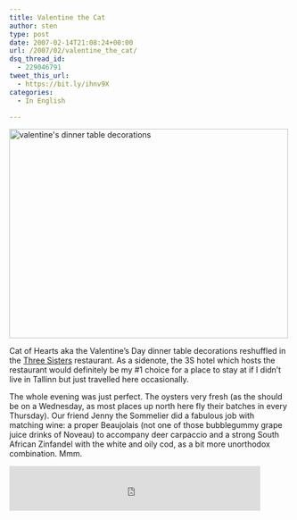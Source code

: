 ```yaml
---
title: Valentine the Cat
author: sten
type: post
date: 2007-02-14T21:08:24+00:00
url: /2007/02/valentine_the_cat/
dsq_thread_id:
  - 229046791
tweet_this_url:
  - https://bit.ly/ihnv9X
categories:
  - In English

---
```

[<img src="http://farm1.static.flickr.com/155/390428510_462a4dff9c.jpg" width="500" height="375" alt="valentine's dinner table  decorations" />][1]
  
Cat of Hearts aka the Valentine&#8217;s Day dinner table decorations reshuffled in the [Three Sisters][2] restaurant. As a sidenote, the 3S hotel which hosts the restaurant would definitely be my #1 choice for a place to stay at if I didn&#8217;t live in Tallinn but just travelled here occasionally.
  
The whole evening was just perfect. The oysters very fresh (as the should be on a Wednesday, as most places up north here fly their batches in every Thursday). Our friend Jenny the Sommelier did a fabulous job with matching wine: a proper Beaujolais (not one of those bubblegummy grape juice drinks of Noveau) to accompany deer carpaccio and a strong South African Zinfandel with the white and oily cod, as a bit more unorthodox combination. Mmm.

<iframe src="http://www.facebook.com/plugins/like.php?href=http%3A%2F%2Fsten.tamkivi.com%2F2007%2F02%2Fvalentine_the_cat%2F&layout=standard&show_faces=true&width=450&action=like&colorscheme=light&height=80" scrolling="no" frameborder="0" style="border:none; overflow:hidden; width:450px; height:80px;" allowTransparency="true"></iframe>

 [1]: http://www.flickr.com/photos/seikatsu/390428510/ "Photo Sharing"
 [2]: http://www.threesistershotel.com/